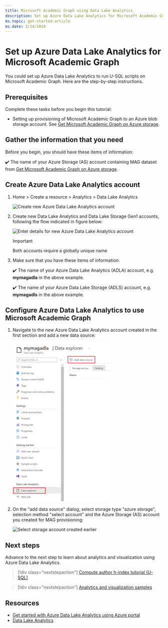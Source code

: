 ```yaml
---
title: Microsoft Academic Graph using Data Lake Analytics
description: Set up Azure Data Lake Analytics for Microsoft Academic Graph
ms.topic: get-started-article
ms.date: 3/14/2019
---
```

# Set up Azure Data Lake Analytics for Microsoft Academic Graph

You could set up Azure Data Lake Analytics to run U-SQL scripts on Microsoft Academic Graph. Here are the step-by-step instructions.

## Prerequisites

Complete these tasks before you begin this tutorial:

* Setting up provisioning of Microsoft Academic Graph to an Azure blob storage account. See [Get Microsoft Academic Graph on Azure storage](./get-started-setup-provisioning.md).

## Gather the information that you need

Before you begin, you should have these items of information:

   :heavy_check_mark:  The name of your Azure Storage (AS) account containing MAG dataset from [Get Microsoft Academic Graph on Azure storage](get-started-setup-provisioning.md).


## Create Azure Data Lake Analytics account

1. Home > Create a resource > Analytics > Data Lake Analytics

    ![Create new Azure Data Lake Analytics account](media/create-analytics-account-select.png "Create new Azure Data Lake Analytics account")

1. Create new Data Lake Analytics and Data Lake Storage Gen1 accounts, following the flow indicated in figure below:

    ![Enter details for new Azure Data Lake Analytics account](media/create-analytics-account-details.png "Enter details for new Azure Data Lake Analytics account")

    > [!IMPORTANT]
    > Both accounts require a globally unique name

1. Make sure that you have these items of information:

   :heavy_check_mark: The name of your Azure Data Lake Analytics (ADLA) account, e.g. **mymagadla** in the above example.

   :heavy_check_mark: The name of your Azure Data Lake Storage (ADLS) account, e.g. **mymagadls** in the above example.

## Configure Azure Data Lake Analytics to use Microsoft Academic Graph

1. Navigate to the new Azure Data Lake Analytics account created in the first section and add a new data source:

   ![Add new data source to analytics account](media/configure-analytics-account-datasource.png "Add new data source to analytics account")

1. On the "add data source" dialog, select storage type "azure storage", selection method "select account" and the Azure Storage (AS) account you created for MAG provisioning:

   ![Select storage account created earlier](media/configure-analytics-account-select.png "Select storage account created earlier")

## Next steps

Advance to the next step to learn about analytics and visualization using Azure Data Lake Analytics.

> [!div class="nextstepaction"]
>[Compute author h-index tutorial (U-SQL)](tutorial-azure-data-lake-hindex.md)

> [!div class="nextstepaction"]
>[Analytics and visualization samples](samples-azure-data-lake-analytics.md)

## Resources

* [Get started with Azure Data Lake Analytics using Azure portal](https://docs.microsoft.com/en-us/azure/data-lake-analytics/data-lake-analytics-get-started-portal)
* [Data Lake Analytics](https://azure.microsoft.com/services/data-lake-analytics/)
